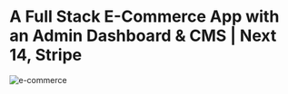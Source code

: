 # A Full Stack E-Commerce App with an Admin Dashboard & CMS | Next 14, Stripe
![e-commerce](https://img.freepik.com/free-vector/social-media-marketing-mobile-phone-concept_23-2148431747.jpg?w=740&t=st=1704568245~exp=1704568845~hmac=a372bc934ad261ca3b11cb3feceb7f33249fc42fd9315aa8dec6444857f950cd)

